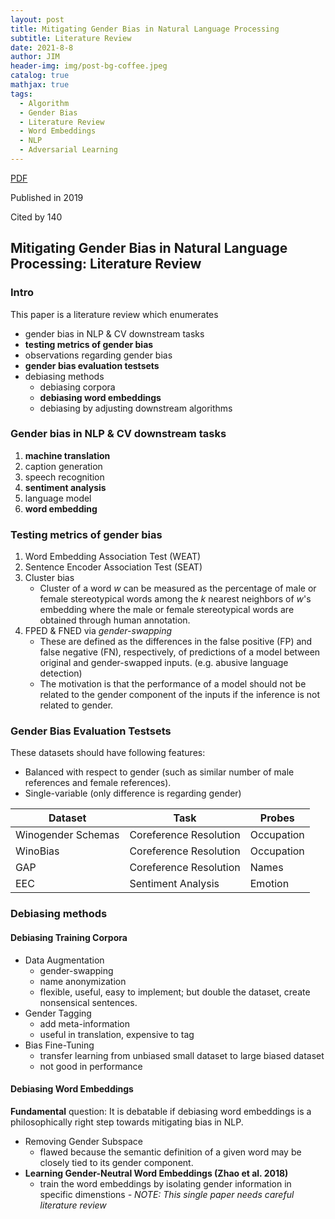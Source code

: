 ```yaml
---
layout: post
title: Mitigating Gender Bias in Natural Language Processing
subtitle: Literature Review
date: 2021-8-8
author: JIM
header-img: img/post-bg-coffee.jpeg
catalog: true
mathjax: true
tags:
  - Algorithm
  - Gender Bias
  - Literature Review
  - Word Embeddings
  - NLP
  - Adversarial Learning
---
```



[PDF](https://arxiv.org/abs/1906.08976)

Published in 2019

Cited by 140

## Mitigating Gender Bias in Natural Language Processing: Literature Review

### Intro

This paper is a literature review which enumerates
- gender bias in NLP & CV downstream tasks
- **testing metrics of gender bias**
- observations regarding gender bias
- **gender bias evaluation testsets**
- debiasing methods
    - debiasing corpora
    - **debiasing word embeddings**
    - debiasing by adjusting downstream algorithms

### Gender bias in NLP & CV downstream tasks
1. **machine translation**
2. caption generation
3. speech recognition
4. **sentiment analysis**
5. language model
6. **word embedding**

### Testing metrics of gender bias
1. Word Embedding Association Test (WEAT)
2. Sentence Encoder Association Test (SEAT)
3. Cluster bias
    - Cluster of a word $w$ can be measured as the percentage of male or female stereotypical words among the $k$ nearest neighbors of $w$'s embedding where the male or female stereotypical words are obtained through human annotation.
4. FPED & FNED via _gender-swapping_
    - These are defined as the differences in the false positive (FP) and false negative (FN), respectively, of predictions of a model between original and gender-swapped inputs. (e.g. abusive language detection)
    - The motivation is that the performance of a model should not be related to the gender component of the inputs if the inference is not related to gender.

### Gender Bias Evaluation Testsets
These datasets should have following features:
- Balanced with respect to gender (such as similar number of male references and female references).
- Single-variable (only difference is regarding gender)



| Dataset            | Task                   | Probes     |
| ------------------ | ---------------------- | ---------- |
| Winogender Schemas | Coreference Resolution | Occupation |
| WinoBias           | Coreference Resolution | Occupation |
| GAP                | Coreference Resolution | Names      |
| EEC                | Sentiment Analysis     | Emotion    |

### Debiasing methods

#### Debiasing Training Corpora
- Data Augmentation
    - gender-swapping
    - name anonymization
    - flexible, useful, easy to implement; but double the dataset, create nonsensical sentences.
- Gender Tagging
    - add meta-information
    - useful in translation, expensive to tag
- Bias Fine-Tuning
    - transfer learning from unbiased small dataset to large biased dataset
    - not good in performance

#### Debiasing Word Embeddings
**Fundamental** question: It is debatable if debiasing word embeddings is a philosophically right step towards mitigating bias in NLP.
- Removing Gender Subspace
    - flawed because the semantic definition of a given word may be closely tied to its gender component.
- **Learning Gender-Neutral Word Embeddings (Zhao et al. 2018)**
    - train the word embeddings by isolating gender information in specific dimenstions
    *- NOTE: This single paper needs careful literature review*
